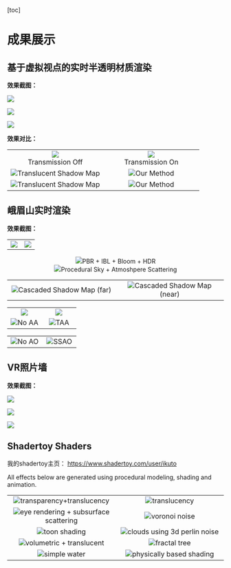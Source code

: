 
[toc]

# 成果展示



## 基于虚拟视点的实时半透明材质渲染

**效果截图：**

![](./TranslucencyRendering/1583239552056.png)

![](./TranslucencyRendering/1583239634009.png)

![](./TranslucencyRendering/20200304095716.png)



**效果对比：**

<table>
    <tr>
      <td width="50%"><center><img src="./TranslucencyRendering/20200304213522.png"  ><center>Transmission Off</center></center></td>
      <td width="50%"><center><img src="./TranslucencyRendering/20200304213546.png"  ><center>Transmission On</center></center></td>
    </tr>
    <tr>
      <td width="50%"><center><img src="./TranslucencyRendering/1583239765855.png"  >Translucent Shadow Map</center></td>
      <td width="50%"><center><img src="./TranslucencyRendering/1583241450968.png"  >Our Method</center></td>
    </tr>
    <tr>
      <td width="50%"><center><img src="./TranslucencyRendering/1583243212502.png"  >Translucent Shadow Map</center></td>
      <td width="50%"><center><img src="./TranslucencyRendering/1583243222195.png"  >Our Method</td>
    </tr>
</table>






## 峨眉山实时渲染
**效果截图：**
<table>
    <tr>
      <td width="50%"><center><img src="./EMSRendering/04.bmp"  ></center></td>
      <td width="50%"><center><img src="./EMSRendering/10.png""  ></center></td>
    </tr>
</table>
<center><img src="./EMSRendering/01.bmp">PBR + IBL + Bloom + HDR</center>
<center><img src="./EMSRendering/05.png">Procedural Sky + Atmoshpere Scattering</center>
<table>
    <tr>
      <td width="50%"><center><img src="./EMSRendering/02.bmp"  >Cascaded Shadow Map (far)</center></td>
      <td width="50%"><center><img src="./EMSRendering/03.bmp""  >Cascaded Shadow Map (near)</center></td>
    </tr>
</table>

<table>
    <tr>
      <td width="50%"><center><img src="./EMSRendering/08.png"  ></center></td>
      <td width="50%"><center><img src="./EMSRendering/09.png""  ></center></td>
    </tr>
    <tr>
      <td width="50%"><center><img src="./EMSRendering/06.png"  >No AA</center></td>
      <td width="50%"><center><img src="./EMSRendering/07.png""  >TAA</center></td>
    </tr>
</table>

<table>
    <tr>
      <td width="50%"><center><img src="./EMSRendering/11.bmp"  >No AO</center></td>
      <td width="50%"><center><img src="./EMSRendering/12.bmp""  >SSAO</center></td>
    </tr>
</table>

















## VR照片墙

**效果截图：**

![](./VRPicture/1.png)

![](./VRPicture/2.png)

![](./VRPicture/3.png)



## Shadertoy Shaders

我的shadertoy主页： https://www.shadertoy.com/user/ikuto 

All effects below are generated using procedural modeling, shading and animation.
<table algin = "center">
    <tr>
      <td width="50%"><center><img src="./Shadertoy/3lK3RR.jpg">transparency+translucency</center></td>
      <td width="50%"><center><img src="./Shadertoy/3lKGRW.jpg" >translucency</center></td>
    </tr>
    <tr>
      <td width="50%"><center><img src="./Shadertoy/Wl2XzK.jpg"  >eye rendering + subsurface scattering</center></td>
      <td width="50%"><center><img src="./Shadertoy/MlycRy.jpg"  >voronoi noise</center></td>
    <tr>
      <td width="50%"><center><img src="./Shadertoy/wljSDh.jpg"  >toon shading</center></td>
      <td width="50%"><center><img src="./Shadertoy/XlKyRw.jpg"  >clouds using 3d perlin noise</center></td>
    </tr>
    <tr>
      <td width="50%"><center><img src="./Shadertoy/ttSSW3.jpg"  >volumetric + translucent</center></td>
      <td width="50%"><center><img src="./Shadertoy/wtf3DB.jpg"  >fractal tree</center></td>
    </tr>
    <tr>
      <td width="50%"><center><img src="./Shadertoy/4tycWy.jpg"  >simple water</center></td>
      <td width="50%"><center><img src="./Shadertoy/tlSGRz.jpg"  >physically based shading</center></td>
    </tr>
</table>
